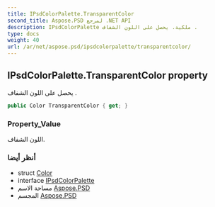 ```yaml
---
title: IPsdColorPalette.TransparentColor
second_title: Aspose.PSD لمرجع .NET API
description: IPsdColorPalette ملكية. يحصل على اللون الشفاف .
type: docs
weight: 40
url: /ar/net/aspose.psd/ipsdcolorpalette/transparentcolor/
---
```

## IPsdColorPalette.TransparentColor property

يحصل على اللون الشفاف .

```csharp
public Color TransparentColor { get; }
```

### Property_Value

اللون الشفاف.

### أنظر أيضا

* struct [Color](../../color/)
* interface [IPsdColorPalette](../)
* مساحة الاسم [Aspose.PSD](../../ipsdcolorpalette/)
* المجسم [Aspose.PSD](../../../)


